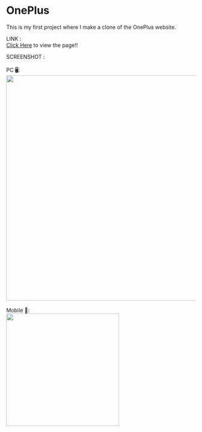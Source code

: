 # OnePlus
This is my first project where I make a clone of the OnePlus website.

LINK :<br>
<a href="https://kabilesh-gs.github.io/OnePlus/">Click Here</a> to view the page!!<br>

SCREENSHOT :<br><br>
PC 🖥️:<br>
<img src="https://github.com/Kabilesh-GS/OnePlus/assets/115616421/aa2bfb80-90be-435a-b0e3-446ff2e34606" width="600"><br><br>
Mobile  📱: <br>
<img src="https://github.com/Kabilesh-GS/OnePlus/assets/115616421/596d9552-460a-41eb-a031-cb09c9f64f26" width="300"><br><br>

